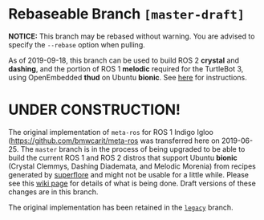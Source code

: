 # Rebaseable Branch `[master-draft]`

**NOTICE:** This branch may be rebased without warning. You are advised to
specify the `--rebase` option when pulling.

As of 2019-09-18, this branch can be used to build ROS 2 **crystal** and
**dashing**, and the portion of ROS 1 **melodic** required for the TurtleBot 3,
using OpenEmbedded **thud** on Ubuntu **bionic**. See
[here](https://github.com/ros/meta-ros/wiki/OpenEmbedded-Build-Instructions)
for instructions.

# UNDER CONSTRUCTION!

The original implementation of `meta-ros` for ROS 1 Indigo Igloo
(<https://github.com/bmwcarit/meta-ros> was transferred here on 2019-06-25. The
`master` branch is in the process of being upgraded to be able to build the
current ROS 1 and ROS 2 distros that support Ubuntu **bionic** (Crystal Clemmys,
Dashing Diademata, and Melodic Morenia) from recipes generated by
[superflore](https://github.com/ros-infrastructure/superflore/) and might not be
usable for a little while. Please see this
[wiki page](https://github.com/ros/meta-ros/wiki/Superflore-OE-Recipe-Generation-Scheme)
for details of what is being done. Draft versions of these changes are in this
branch.

The original implementation has been retained in the [`legacy`](https://github.com/ros/meta-ros/tree/legacy) branch.
